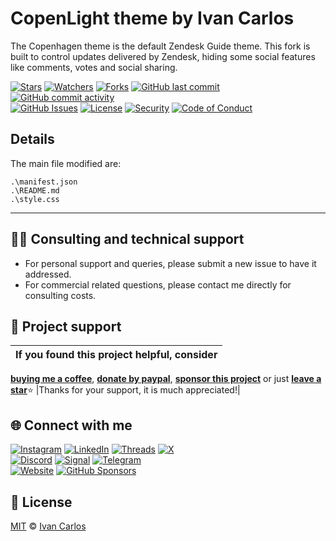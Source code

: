 # CopenLight theme by Ivan Carlos
The Copenhagen theme is the default Zendesk Guide theme. This fork is built to control updates delivered by Zendesk, hiding some social features like comments, votes and social sharing.

[![Stars](https://img.shields.io/github/stars/ivancarlosti/copenlight?label=⭐%20Stars&color=gold&style=flat)](https://github.com/ivancarlosti/copenlight/stargazers)
[![Watchers](https://img.shields.io/github/watchers/ivancarlosti/copenlight?label=Watchers&style=flat&color=red)](https://github.com/sponsors/ivancarlosti)
[![Forks](https://img.shields.io/github/forks/ivancarlosti/copenlight?label=Forks&style=flat&color=ff69b4)](https://github.com/sponsors/ivancarlosti)
[![GitHub last commit](https://img.shields.io/github/last-commit/ivancarlosti/copenlight?label=Last%20Commit)](https://github.com/ivancarlosti/copenlight/commits)
[![GitHub commit activity](https://img.shields.io/github/commit-activity/m/ivancarlosti/copenlight?label=Activity)](https://github.com/ivancarlosti/copenlight/pulse)  
[![GitHub Issues](https://img.shields.io/github/issues/ivancarlosti/copenlight?label=Issues&color=orange)](https://github.com/ivancarlosti/copenlight/issues)
[![License](https://img.shields.io/github/license/ivancarlosti/copenlight?label=License)](LICENSE)
[![Security](https://img.shields.io/badge/Security-View%20Here-purple)](https://github.com/ivancarlosti/copenlight/security)
[![Code of Conduct](https://img.shields.io/badge/Code%20of%20Conduct-1.4-4baaaa)](https://github.com/ivancarlosti/copenlight/tree/main?tab=coc-ov-file)

## Details
The main file modified are:
```
.\manifest.json
.\README.md
.\style.css
```

---

## 🧑‍💻 Consulting and technical support
* For personal support and queries, please submit a new issue to have it addressed.
* For commercial related questions, please contact me directly for consulting costs. 

## 🩷 Project support
| If you found this project helpful, consider |
| :---: |
[**buying me a coffee**][buymeacoffee], [**donate by paypal**][paypal], [**sponsor this project**][sponsor] or just [**leave a star**](../..)⭐
|Thanks for your support, it is much appreciated!|

## 🌐 Connect with me
[![Instagram](https://img.shields.io/badge/Instagram-@ivancarlos-E4405F)](https://instagram.com/ivancarlos)
[![LinkedIn](https://img.shields.io/badge/LinkedIn-@ivancarlos-0077B5)](https://www.linkedin.com/in/ivancarlos)
[![Threads](https://img.shields.io/badge/Threads-@ivancarlos-808080)](https://threads.net/@ivancarlos)
[![X](https://img.shields.io/badge/X-@ivancarlos-000000)](https://x.com/ivancarlos)  
[![Discord](https://img.shields.io/badge/Discord-@ivancarlos.me-5865F2)](https://discord.com/users/ivancarlos.me)
[![Signal](https://img.shields.io/badge/Signal-@ivancarlos.01-2592E9)](https://icc.gg/-signal)
[![Telegram](https://img.shields.io/badge/Telegram-@ivancarlos-26A5E4)](https://t.me/ivancarlos)  
[![Website](https://img.shields.io/badge/Website-ivancarlos.me-FF6B6B)](https://ivancarlos.me)
[![GitHub Sponsors](https://img.shields.io/github/sponsors/ivancarlosti?label=GitHub%20Sponsors&color=ffc0cb)][sponsor]

## 📃 License
[MIT](LICENSE) © [Ivan Carlos][ivancarlos]

[cc]: https://docs.github.com/en/communities/setting-up-your-project-for-healthy-contributions/adding-a-code-of-conduct-to-your-project
[contributing]: https://docs.github.com/en/articles/setting-guidelines-for-repository-contributors
[security]: https://docs.github.com/en/code-security/getting-started/adding-a-security-policy-to-your-repository
[support]: https://docs.github.com/en/articles/adding-support-resources-to-your-project
[it]: https://docs.github.com/en/communities/using-templates-to-encourage-useful-issues-and-pull-requests/configuring-issue-templates-for-your-repository#configuring-the-template-chooser
[prt]: https://docs.github.com/en/communities/using-templates-to-encourage-useful-issues-and-pull-requests/creating-a-pull-request-template-for-your-repository
[funding]: https://docs.github.com/en/articles/displaying-a-sponsor-button-in-your-repository
[ivancarlos]: https://ivancarlos.me
[buymeacoffee]: https://www.buymeacoffee.com/ivancarlos
[paypal]: https://icc.gg/donate
[sponsor]: https://github.com/sponsors/ivancarlosti
